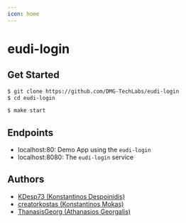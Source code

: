 ```yaml
---
icon: home
---
```

# eudi-login

## Get Started

```bash
$ git clone https://github.com/DMG-TechLabs/eudi-login
$ cd eudi-login

$ make start
```

## Endpoints

- localhost:80: Demo App using the `eudi-login`
- localhost:8080: The `eudi-login` service

## Authors

- [KDesp73 (Konstantinos Despoinidis)](https://github.com/KDesp73)
- [creatorkostas (Konstantinos Mokas)](https://github.com/creatorkostas)
- [ThanasisGeorg (Athanasios Georgalis)](https://github.com/ThanasisGeorg)
